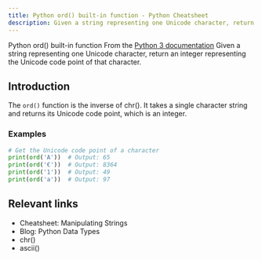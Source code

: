 ```yaml
---
title: Python ord() built-in function - Python Cheatsheet
description: Given a string representing one Unicode character, return an integer representing the Unicode code point of that character.
---
```


<base-title :title="frontmatter.title" :description="frontmatter.description">
Python ord() built-in function
</base-title>

<base-disclaimer>
  <base-disclaimer-title>
    From the <a target="_blank" href="https://docs.python.org/3/library/functions.html#ord">Python 3 documentation</a>
  </base-disclaimer-title>
  <base-disclaimer-content>
   Given a string representing one Unicode character, return an integer representing the Unicode code point of that character.
  </base-disclaimer-content>
</base-disclaimer>

## Introduction

The `ord()` function is the inverse of <router-link to="/builtin/chr">chr()</router-link>. It takes a single character string and returns its Unicode code point, which is an integer.

### Examples

```python
# Get the Unicode code point of a character
print(ord('A'))  # Output: 65
print(ord('€'))  # Output: 8364
print(ord('1'))  # Output: 49
print(ord('a'))  # Output: 97
```

## Relevant links

- <router-link to="/cheatsheet/manipulating-strings">Cheatsheet: Manipulating Strings</router-link>
- <router-link to="/blog/python-data-types">Blog: Python Data Types</router-link>
- <router-link to="/builtin/chr">chr()</router-link>
- <router-link to="/builtin/ascii">ascii()</router-link>
